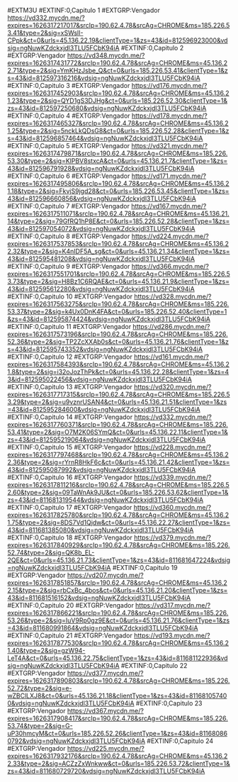 #EXTM3U
#EXTINF:0,Capitulo 1
#EXTGRP:Vengador
https://vd332.mycdn.me/?expires=1626317217017&srcIp=190.62.4.78&srcAg=CHROME&ms=185.226.53.41&type=2&sig=xSWslI-CPpk&ct=0&urls=45.136.22.19&clientType=1&zs=43&id=812596923000&vdsig=ngNuwKZdckxjdl3TLU5FCbK94iA
#EXTINF:0,Capitulo 2
#EXTGRP:Vengador
https://vd348.mycdn.me/?expires=1626317431772&srcIp=190.62.4.78&srcAg=CHROME&ms=45.136.22.71&type=2&sig=YmKHzJsbe_Q&ct=0&urls=185.226.53.41&clientType=1&zs=43&id=812597316216&vdsig=ngNuwKZdckxjdl3TLU5FCbK94iA
#EXTINF:0,Capitulo 3
#EXTGRP:Vengador
https://vd176.mycdn.me/?expires=1626317452903&srcIp=190.62.4.78&srcAg=CHROME&ms=45.136.21.23&type=2&sig=QYD1gS3DJHg&ct=0&urls=185.226.52.30&clientType=1&zs=43&id=812597250680&vdsig=ngNuwKZdckxjdl3TLU5FCbK94iA
#EXTINF:0,Capitulo 4
#EXTGRP:Vengador
https://vd178.mycdn.me/?expires=1626317465327&srcIp=190.62.4.78&srcAg=CHROME&ms=45.136.21.25&type=2&sig=5nckLkQDsG8&ct=0&urls=185.226.52.28&clientType=1&zs=43&id=812596857464&vdsig=ngNuwKZdckxjdl3TLU5FCbK94iA
#EXTINF:0,Capitulo 5
#EXTGRP:Vengador
https://vd321.mycdn.me/?expires=1626317479871&srcIp=190.62.4.78&srcAg=CHROME&ms=185.226.53.30&type=2&sig=KlPBV8stxcA&ct=0&urls=45.136.21.7&clientType=1&zs=43&id=812596791928&vdsig=ngNuwKZdckxjdl3TLU5FCbK94iA
#EXTINF:0,Capitulo 6
#EXTGRP:Vengador
https://vd171.mycdn.me/?expires=1626317495806&srcIp=190.62.4.78&srcAg=CHROME&ms=45.136.21.18&type=2&sig=FkvjS9jgd28&ct=0&urls=185.226.53.45&clientType=1&zs=43&id=812596660856&vdsig=ngNuwKZdckxjdl3TLU5FCbK94iA
#EXTINF:0,Capitulo 7
#EXTGRP:Vengador
https://vd167.mycdn.me/?expires=1626317511071&srcIp=190.62.4.78&srcAg=CHROME&ms=45.136.21.14&type=2&sig=79GfRQ1hP8E&ct=0&urls=185.226.52.28&clientType=1&zs=43&id=812597054072&vdsig=ngNuwKZdckxjdl3TLU5FCbK94iA
#EXTINF:0,Capitulo 8
#EXTGRP:Vengador
https://vd224.mycdn.me/?expires=1626317537853&srcIp=190.62.4.78&srcAg=CHROME&ms=45.136.22.32&type=2&sig=K4nIDF5A_sg&ct=0&urls=45.136.21.34&clientType=1&zs=43&id=812595481208&vdsig=ngNuwKZdckxjdl3TLU5FCbK94iA
#EXTINF:0,Capitulo 9
#EXTGRP:Vengador
https://vd366.mycdn.me/?expires=1626317551701&srcIp=190.62.4.78&srcAg=CHROME&ms=185.226.53.73&type=2&sig=H8Bz1C6RQAE&ct=0&urls=45.136.21.9&clientType=1&zs=43&id=812595612280&vdsig=ngNuwKZdckxjdl3TLU5FCbK94iA
#EXTINF:0,Capitulo 10
#EXTGRP:Vengador
https://vd328.mycdn.me/?expires=1626317563275&srcIp=190.62.4.78&srcAg=CHROME&ms=185.226.53.37&type=2&sig=k4Ux0DnK4FA&ct=0&urls=185.226.52.40&clientType=1&zs=43&id=812595874424&vdsig=ngNuwKZdckxjdl3TLU5FCbK94iA
#EXTINF:0,Capitulo 11
#EXTGRP:Vengador
https://vd286.mycdn.me/?expires=1626317573196&srcIp=190.62.4.78&srcAg=CHROME&ms=185.226.52.36&type=2&sig=TP2ZcXXAb0s&ct=0&urls=45.136.21.76&clientType=1&zs=43&id=812595743352&vdsig=ngNuwKZdckxjdl3TLU5FCbK94iA
#EXTINF:0,Capitulo 12
#EXTGRP:Vengador
https://vd161.mycdn.me/?expires=1626317584393&srcIp=190.62.4.78&srcAg=CHROME&ms=45.136.21.8&type=2&sig=i32oJozThPk&ct=0&urls=45.136.22.28&clientType=1&zs=43&id=812595022456&vdsig=ngNuwKZdckxjdl3TLU5FCbK94iA
#EXTINF:0,Capitulo 13
#EXTGRP:Vengador
https://vd320.mycdn.me/?expires=1626317717315&srcIp=190.62.4.78&srcAg=CHROME&ms=185.226.53.29&type=2&sig=u9vznrUSAN4&ct=0&urls=45.136.21.51&clientType=1&zs=43&id=812595284600&vdsig=ngNuwKZdckxjdl3TLU5FCbK94iA
#EXTINF:0,Capitulo 14
#EXTGRP:Vengador
https://vd332.mycdn.me/?expires=1626317760371&srcIp=190.62.4.78&srcAg=CHROME&ms=185.226.53.41&type=2&sig=O7M2K06SYmQ&ct=0&urls=45.136.22.11&clientType=1&zs=43&id=812595219064&vdsig=ngNuwKZdckxjdl3TLU5FCbK94iA
#EXTINF:0,Capitulo 15
#EXTGRP:Vengador
https://vd228.mycdn.me/?expires=1626317797468&srcIp=190.62.4.78&srcAg=CHROME&ms=45.136.22.36&type=2&sig=rYrnR8HkF6c&ct=0&urls=45.136.21.42&clientType=1&zs=43&id=812595087992&vdsig=ngNuwKZdckxjdl3TLU5FCbK94iA
#EXTINF:0,Capitulo 16
#EXTGRP:Vengador
https://vd339.mycdn.me/?expires=1626317811216&srcIp=190.62.4.78&srcAg=CHROME&ms=185.226.52.60&type=2&sig=09TaWnAk9JU&ct=0&urls=185.226.53.62&clientType=1&zs=43&id=811681319544&vdsig=ngNuwKZdckxjdl3TLU5FCbK94iA
#EXTINF:0,Capitulo 17
#EXTGRP:Vengador
https://vd360.mycdn.me/?expires=1626317825780&srcIp=190.62.4.78&srcAg=CHROME&ms=45.136.21.75&type=2&sig=8DS7Vd1Qjdw&ct=0&urls=45.136.22.27&clientType=1&zs=43&id=811681385080&vdsig=ngNuwKZdckxjdl3TLU5FCbK94iA
#EXTINF:0,Capitulo 18
#EXTGRP:Vengador
https://vd379.mycdn.me/?expires=1626317840929&srcIp=190.62.4.78&srcAg=CHROME&ms=185.226.52.74&type=2&sig=QK8b_EL-2QE&ct=0&urls=45.136.21.73&clientType=1&zs=43&id=811681647224&vdsig=ngNuwKZdckxjdl3TLU5FCbK94iA
#EXTINF:0,Capitulo 19
#EXTGRP:Vengador
https://vd207.mycdn.me/?expires=1626317851857&srcIp=190.62.4.78&srcAg=CHROME&ms=45.136.22.15&type=2&sig=rbCxBc_4bos&ct=0&urls=45.136.21.20&clientType=1&zs=43&id=811681516152&vdsig=ngNuwKZdckxjdl3TLU5FCbK94iA
#EXTINF:0,Capitulo 20
#EXTGRP:Vengador
https://vd317.mycdn.me/?expires=1626317866221&srcIp=190.62.4.78&srcAg=CHROME&ms=185.226.53.26&type=2&sig=IuV9Rp0gz9E&ct=0&urls=45.136.21.76&clientType=1&zs=43&id=811680991864&vdsig=ngNuwKZdckxjdl3TLU5FCbK94iA
#EXTINF:0,Capitulo 21
#EXTGRP:Vengador
https://vd193.mycdn.me/?expires=1626317877530&srcIp=190.62.4.78&srcAg=CHROME&ms=45.136.21.40&type=2&sig=gzW94-LeT4A&ct=0&urls=45.136.22.75&clientType=1&zs=43&id=811681122936&vdsig=ngNuwKZdckxjdl3TLU5FCbK94iA
#EXTINF:0,Capitulo 22
#EXTGRP:Vengador
https://vd377.mycdn.me/?expires=1626317890803&srcIp=190.62.4.78&srcAg=CHROME&ms=185.226.52.72&type=2&sig=e-wZBClLXJ8&ct=0&urls=45.136.21.18&clientType=1&zs=43&id=811681057400&vdsig=ngNuwKZdckxjdl3TLU5FCbK94iA
#EXTINF:0,Capitulo 23
#EXTGRP:Vengador
https://vd367.mycdn.me/?expires=1626317908417&srcIp=190.62.4.78&srcAg=CHROME&ms=185.226.53.74&type=2&sig=G-uP30hmcyM&ct=0&urls=185.226.52.26&clientType=1&zs=43&id=811680860792&vdsig=ngNuwKZdckxjdl3TLU5FCbK94iA
#EXTINF:0,Capitulo 24
#EXTGRP:Vengador
https://vd225.mycdn.me/?expires=1626317932176&srcIp=190.62.4.78&srcAg=CHROME&ms=45.136.22.33&type=2&sig=ACZzZxWnkww&ct=0&urls=185.226.53.72&clientType=1&zs=43&id=811680729720&vdsig=ngNuwKZdckxjdl3TLU5FCbK94iA
